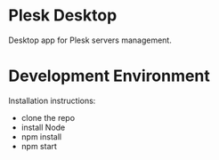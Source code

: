 # Plesk Desktop

Desktop app for Plesk servers management.

# Development Environment

Installation instructions:
* clone the repo
* install Node
* npm install
* npm start
